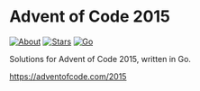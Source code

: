 Advent of Code 2015
===================

[![About](https://img.shields.io/badge/Advent%20of%20Code%20🎄-2015-brightgreen)](https://adventofcode.com/2015/)
[![Stars](https://img.shields.io/badge/stars%20⭐-6-yellow)](https://adventofcode.com/2015/stats)
[![Go](https://img.shields.io/badge/go-00ADD8?logo=go&logoColor=ffffff)](https://go.dev)

Solutions for Advent of Code 2015, written in Go.

https://adventofcode.com/2015
